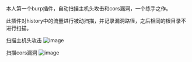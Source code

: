 本人第一个burp插件，自动扫描主机头攻击和cors漏洞，一个练手之作。

此插件对history中的流量进行被动扫描，并记录漏洞路径，之后相同的根目录不进行扫描。

扫描主机头攻击
![image](https://github.com/user-attachments/assets/f0a6f705-b93d-4dd5-bd9c-d9ee47319ccf)

扫描cors漏洞
![image](https://github.com/user-attachments/assets/3e75ed98-8315-4963-bcef-5cf79a5d0f45)





